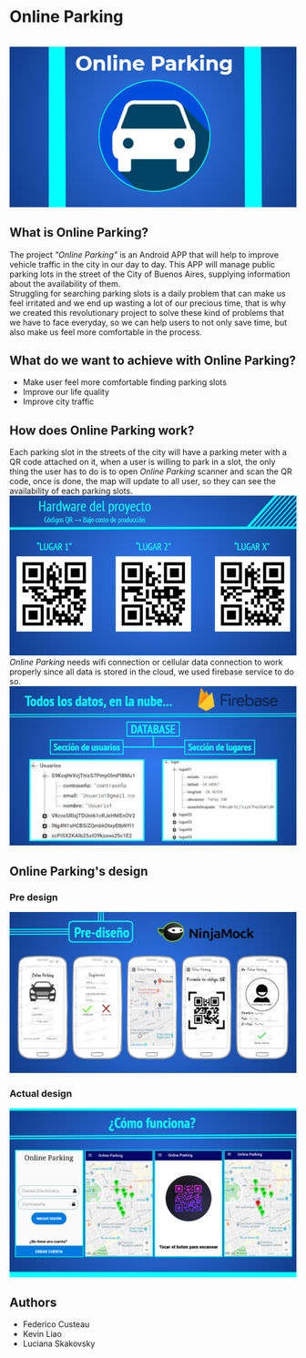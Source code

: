 # Online Parking

<br>
<img src="https://github.com/Kevinliaoo/Online_parking/blob/master/assets/foto1.PNG">
<br>

## What is Online Parking?
The project <i>"Online Parking"</i> is an Android APP that will help to improve vehicle traffic in the city in our day to day. This APP will manage public parking lots in the street of the City of Buenos Aires, supplying information about the availability of them. <br>
Struggling for searching parking slots is a daily problem that can make us feel irritated and we end up wasting a lot of our precious time, that is why we created this revolutionary project to solve these kind of problems that we have to face everyday, so we can help users to not only save time, but also make us feel more comfortable in the process. <br>

## What do we want to achieve with Online Parking? 

<ul>
	<li>Make user feel more comfortable finding parking slots</li>
	<li>Improve our life quality</li>
	<li>Improve city traffic</li>
</ul>

## How does Online Parking work? 

Each parking slot in the streets of the city will have a parking meter with a QR code attached on it, when a user is willing to park in a slot, the only thing the user has to do is to open <i>Online Parking</i> scanner and scan the QR code, once is done, the map will update to all user, so they can see the availability of each parking slots. <br>
<img src="https://github.com/Kevinliaoo/Online_parking/blob/master/assets/foto6.PNG">
<br>
<i>Online Parking</i> needs wifi connection or cellular data connection to work properly since all data is stored in the cloud, we used firebase service to do so. <br>
<img src="https://github.com/Kevinliaoo/Online_parking/blob/master/assets/foto8.PNG">

## Online Parking's design 

### Pre design 
<img src="https://github.com/Kevinliaoo/Online_parking/blob/master/assets/foto5.PNG">
<br>

### Actual design
<img src="https://github.com/Kevinliaoo/Online_parking/blob/master/assets/foto7.PNG">

## Authors 

- Federico Custeau
- Kevin Liao 
- Luciana Skakovsky